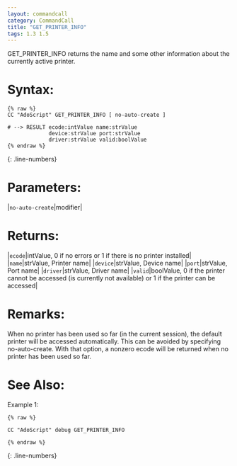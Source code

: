 ```yaml
---
layout: commandcall
category: CommandCall
title: "GET_PRINTER_INFO"
tags: 1.3 1.5
---
```


GET_PRINTER_INFO returns the name and some other information about the currently active printer.

# Syntax:  

```adoscript
{% raw %}
CC "AdoScript" GET_PRINTER_INFO	[ no-auto-create ]

# --> RESULT ecode:intValue name:strValue
             device:strValue port:strValue 
			 driver:strValue valid:boolValue
{% endraw %}
```
{: .line-numbers}

# Parameters:  

|`no-auto-create`|modifier|

# Returns:  

|`ecode`|intValue, 0 if no errors or 1 if there is no printer installed|
|`name`|strValue, Printer name|
|`device`|strValue, Device name|
|`port`|strValue, Port name|
|`driver`|strValue, Driver name|
|`valid`|boolValue, 0 if the printer cannot be accessed (is currently not available) or 1 if the printer can be accessed|

# Remarks:

When no printer has been used so far (in the current session), the default printer will be accessed automatically. This can be avoided by specifying no-auto-create. With that option, a nonzero ecode will be returned when no printer has been used so far.

# See Also:  



Example 1:

```adoscript
{% raw %}

CC "AdoScript" debug GET_PRINTER_INFO

{% endraw %}
```
{: .line-numbers}


